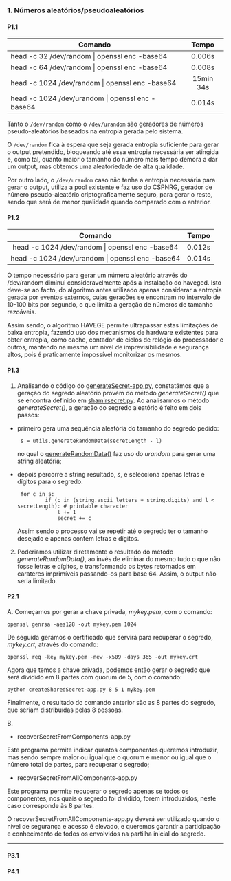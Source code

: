 ### 1. Números aleatórios/pseudoaleatórios
#### P1.1

| Comando | Tempo |
|-------|:-----:|
|head -c 32 /dev/random \| openssl enc -base64|0.006s|
|head -c 64 /dev/random \| openssl enc -base64|0.008s|
|head -c 1024 /dev/random \| openssl enc -base64|15min 34s|
|head -c 1024 /dev/urandom \| openssl enc -base64|0.014s|

Tanto o `/dev/random` como o `/dev/urandom` são geradores de números pseudo-aleatórios baseados na entropia gerada pelo sistema.

O `/dev/random` fica à espera que seja gerada entropia suficiente para gerar o output pretendido, bloqueando até essa entropia necessária ser atingida e, como tal, quanto maior o tamanho do número mais tempo demora a dar um output, mas obtemos uma aleatoriedade de alta qualidade.

Por outro lado, o `/dev/urandom` caso não tenha a entropia necessária para gerar o output, utiliza a pool existente e faz uso do CSPNRG, gerador de número pseudo-aleatório criptograficamente seguro,  para gerar o resto, sendo que será de menor qualidade quando comparado com o anterior.

#### P1.2
| Comando | Tempo |
|:-------:|:-----:|
|head -c 1024 /dev/random \| openssl enc -base64|0.012s|
|head -c 1024 /dev/urandom \| openssl enc -base64|0.014s|

O tempo necessário para gerar um número aleatório através do /dev/random diminui consideravelmente após a instalação do haveged.
Isto deve-se ao facto, do algoritmo antes utilizado apenas considerar a entropia gerada por eventos externos, cujas gerações se encontram no intervalo de 10-100 bits por segundo, o que limita a geração de números de tamanho razoáveis. 

Assim sendo, o algoritmo HAVEGE permite ultrapassar estas limitações de baixa entropia, fazendo uso dos mecanismos de hardware existentes para obter entropia, como cache, contador de ciclos de relógio do processador e outros, mantendo na mesma um nível de imprevisibilidade e segurança altos, pois é praticamente impossível monitorizar os mesmos.
  
#### P1.3

1. Analisando o código do [generateSecret-app.py](https://github.com/uminho-miei-engseg-18-19/engseg/blob/master/TPraticas/Aula2/PseudoAleatorio/generateSecret-app.py), constatámos que a geração do segredo aleatório provém do método *generateSecret()* que se encontra definido em [shamirsecret.py](https://gitlab.com/eVotUM/Cripto-py/blob/master/eVotUM/Cripto/shamirsecret.py).
Ao analisarmos o método *generateSecret()*, a geração do segredo aleatório é feito em dois passos:
 - primeiro gera uma sequência aleatória do tamanho do segredo pedido:

		s = utils.generateRandomData(secretLength - l)
    
	no qual o [generateRandomData()](https://gitlab.com/eVotUM/Cripto-py/blob/master/eVotUM/Cripto/utils.py) faz uso do *urandom* para gerar uma string aleatória;
 - depois percorre a string resultado, *s*, e selecciona apenas letras e dígitos para o segredo:

	    for c in s:
                if (c in (string.ascii_letters + string.digits) and l < secretLength): # printable character
                    l += 1
                    secret += c
                    
	Assim sendo o processo vai se repetir até o segredo ter o tamanho desejado e apenas contém letras e dígitos.

2. Poderiamos utilizar diretamente o resultado do método *generateRandomData()*, ao invés de eliminar do mesmo tudo o que não fosse letras e dígitos, e transformando os bytes retornados em carateres imprimíveis passando-os para base 64. Assim, o output não seria limitado.

#### P2.1

A.
 Começamos por gerar a chave privada, *mykey.pem*, com o comando:

    openssl genrsa -aes128 -out mykey.pem 1024

De seguida gerámos o certificado que servirá para recuperar o segredo, *mykey.crt*, através do comando:

	openssl req -key mykey.pem -new -x509 -days 365 -out mykey.crt

Agora que temos a chave privada, podemos então gerar o segredo que será dividido em 8 partes com quorum de 5, com o comando:

	python createSharedSecret-app.py 8 5 1 mykey.pem

Finalmente, o resultado do comando anterior são as 8 partes do segredo, que seriam distribuídas pelas 8 pessoas.

B.
- recoverSecretFromComponents-app.py

Este programa permite indicar quantos componentes queremos introduzir, mas sendo sempre maior ou igual que o quorum e menor ou igual que o número total de partes, para recuperar o segredo;

- recoverSecretFromAllComponents-app.py

Este programa permite recuperar o segredo apenas se todos os componentes, nos quais o segredo foi dividido, forem introduzidos, neste caso corresponde às 8 partes. 

O recoverSecretFromAllComponents-app.py deverá ser utilizado quando o nível de segurança e acesso é elevado, e queremos garantir a participação e conhecimento de todos os envolvidos na partilha inicial do segredo.

--------------------------------------------------------------------------------------------------------------

#### P3.1

#### P4.1